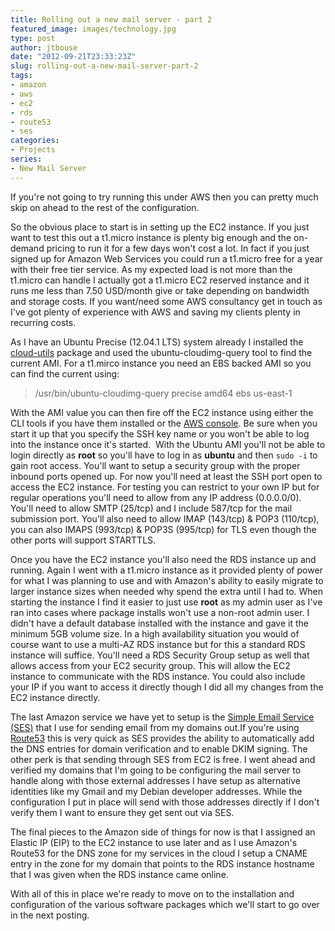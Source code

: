 ```yaml
---
title: Rolling out a new mail server - part 2
featured_image: images/technology.jpg
type: post
author: jtbouse
date: "2012-09-21T23:33:23Z"
slug: rolling-out-a-new-mail-server-part-2
tags:
- amazon
- aws
- ec2
- rds
- route53
- ses
categories:
- Projects
series:
- New Mail Server
---
```

If you're not going to try running this under AWS then you can pretty much skip on ahead to the rest of the configuration.

So the obvious place to start is in setting up the EC2 instance. If you just want to test this out a t1.micro instance is plenty big enough and the on-demand pricing to run it for a few days won't cost a lot. In fact if you just signed up for Amazon Web Services you could run a t1.micro free for a year with their free tier service. As my expected load is not more than the t1.micro can handle I actually got a t1.micro EC2 reserved instance and it runs me less than 7.50 USD/month give or take depending on bandwidth and storage costs. If you want/need some AWS consultancy get in touch as I've got plenty of experience with AWS and saving my clients plenty in recurring costs.

As I have an Ubuntu Precise (12.04.1 LTS) system already I installed the [cloud-utils](https://packages.ubuntu.com/cloud-utils) package and used the ubuntu-cloudimg-query tool to find the current AMI. For a t1.mirco instance you need an EBS backed AMI so you can find the current using:

> /usr/bin/ubuntu-cloudimg-query precise amd64 ebs us-east-1

With the AMI value you can then fire off the EC2 instance using either the CLI tools if you have them installed or the [AWS console](https://console.aws.amazon.com/ec2/home/). Be sure when you start it up that you specify the SSH key name or you won't be able to log into the instance once it's started.  With the Ubuntu AMI you'll not be able to login directly as **root** so you'll have to log in as **ubuntu** and then `sudo -i` to gain root access. You'll want to setup a security group with the proper inbound ports opened up. For now you'll need at least the SSH port open to access the EC2 instance. For testing you can restrict to your own IP but for regular operations you'll need to allow from any IP address (0.0.0.0/0). You'll need to allow SMTP (25/tcp) and I include 587/tcp for the mail submission port. You'll also need to allow IMAP (143/tcp) & POP3 (110/tcp), you can also IMAPS (993/tcp) & POP3S (995/tcp) for TLS even though the other ports will support STARTTLS.

Once you have the EC2 instance you'll also need the RDS instance up and running. Again I went with a t1.micro instance as it provided plenty of power for what I was planning to use and with Amazon's ability to easily migrate to larger instance sizes when needed why spend the extra until I had to. When starting the instance I find it easier to just use **root** as my admin user as I've ran into cases where package installs won't use a non-root admin user. I didn't have a default database installed with the instance and gave it the minimum 5GB volume size. In a high availability situation you would of course want to use a multi-AZ RDS instance but for this a standard RDS instance will suffice. You'll need a RDS Security Group setup as well that allows access from your EC2 security group. This will allow the EC2 instance to communicate with the RDS instance. You could also include your IP if you want to access it directly though I did all my changes from the EC2 instance directly.

The last Amazon service we have yet to setup is the [Simple Email Service (SES)](https://aws.amazon.com/ses/) that I use for sending email from my domains out.If you're using [Route53](https://aws.amazon.com/route53/) this is very quick as SES provides the ability to automatically add the DNS entries for domain verification and to enable DKIM signing. The other perk is that sending through SES from EC2 is free. I went ahead and verified my domains that I'm going to be configuring the mail server to handle along with those external addresses I have setup as alternative identities like my Gmail and my Debian developer addresses. While the configuration I put in place will send with those addresses directly if I don't verify them I want to ensure they get sent out via SES.

The final pieces to the Amazon side of things for now is that I assigned an Elastic IP (EIP) to the EC2 instance to use later and as I use Amazon's Route53 for the DNS zone for my services in the cloud I setup a CNAME entry in the zone for my domain that points to the RDS instance hostname that I was given when the RDS instance came online.

With all of this in place we're ready to move on to the installation and configuration of the various software packages which we'll start to go over in the next posting.
